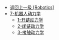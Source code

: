 - [返回上一级 [Robotics]](Robotics/)
- [7-机器人动力学](Robotics/7-机器人动力学/)
  - [1-开链动力学](Robotics/7-机器人动力学/1-开链动力学.md)
  - [2-闭链动力学](Robotics/7-机器人动力学/2-闭链动力学.md)
  - [3-接触动力学](Robotics/7-机器人动力学/3-接触动力学.md)
